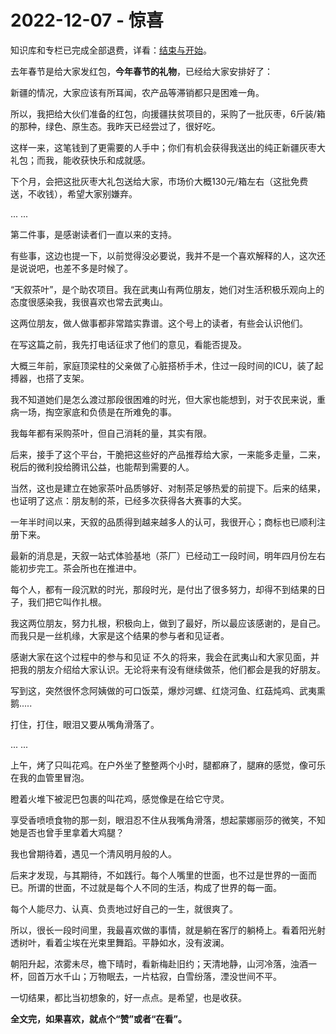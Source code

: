 # 2022-12-07 - 惊喜

知识库和专栏已完成全部退费，详看：[结束与开始](http://mp.weixin.qq.com/s?__biz=MzI1MzI4MDk5NA==&mid=2247491847&idx=1&sn=d7a291075e21bd3f916904fdfd159be6&chksm=e9d4768adea3ff9c3fd34635020f79804221b20111f1a9e458ec46d39fcf183920fb510d3387&scene=21#wechat_redirect)。

去年春节是给大家发红包，**今年春节的礼物**，已经给大家安排好了：

新疆的情况，大家应该有所耳闻，农产品等滞销都只是困难一角。

所以，我把给大伙们准备的红包，向援疆扶贫项目的，采购了一批灰枣，6斤装/箱的那种，绿色、原生态。我昨天已经尝过了，很好吃。

这样一来，这笔钱到了更需要的人手中；你们有机会获得我送出的纯正新疆灰枣大礼包；而我，能收获快乐和成就感。

下个月，会把这批灰枣大礼包送给大家，市场价大概130元/箱左右（这批免费送，不收钱），希望大家别嫌弃。

... ...

第二件事，是感谢读者们一直以来的支持。

有些事，这边也提一下，以前觉得没必要说，我并不是一个喜欢解释的人，这次还是说说吧，也差不多是时候了。

“天叙茶叶”，是个助农项目。我在武夷山有两位朋友，她们对生活积极乐观向上的态度很感染我，我很喜欢也常去武夷山。

这两位朋友，做人做事都非常踏实靠谱。这个号上的读者，有些会认识他们。

在写这篇之前，我先打电话征求了他们的意见，看能否提及。

大概三年前，家庭顶梁柱的父亲做了心脏搭桥手术，住过一段时间的ICU，装了起搏器，也搭了支架。

我不知道她们是怎么渡过那段很困难的时光，但大家也能想到，对于农民来说，重病一场，掏空家底和负债是在所难免的事。

我每年都有采购茶叶，但自己消耗的量，其实有限。

后来，接手了这个平台，干脆把这些好的产品推荐给大家，一来能多走量，二来，税后的微利投给腾讯公益，也能帮到需要的人。

当然，这也是建立在她家茶叶品质够好、对制茶足够热爱的前提下。后来的结果，也证明了这点：朋友制的茶，已经多次获得各大赛事的大奖。

一年半时间以来，天叙的品质得到越来越多人的认可，我很开心；商标也已顺利注册下来。

最新的消息是，天叙一站式体验基地（茶厂）已经动工一段时间，明年四月份左右能初步完工。茶会所也在推进中。

每个人，都有一段沉默的时光，那段时光，是付出了很多努力，却得不到结果的日子，我们把它叫作扎根。

我这两位朋友，努力扎根，积极向上，做到了最好，所以最应该感谢的，是自己。而我只是一丝机缘，大家是这个结果的参与者和见证者。

感谢大家在这个过程中的参与和见证
不久的将来，我会在武夷山和大家见面，并把我的朋友介绍给大家认识。无论将来有没有继续做茶，他们都会是我的好朋友。

写到这，突然很怀念阿姨做的可口饭菜，爆炒河螺、红烧河鱼、红菇炖鸡、武夷熏鹅.....

打住，打住，眼泪又要从嘴角滑落了。

... ...

上午，烤了只叫花鸡。在户外坐了整整两个小时，腿都麻了，腿麻的感觉，像可乐在我的血管里冒泡。

瞪着火堆下被泥巴包裹的叫花鸡，感觉像是在给它守灵。

享受香喷喷食物的那一刻，眼泪忍不住从我嘴角滑落，想起蒙娜丽莎的微笑，不知她是否也曾手里拿着大鸡腿？

我也曾期待着，遇见一个清风明月般的人。

后来才发现，与其期待，不如践行。每个人嘴里的世面，也不过是世界的一面而已。所谓的世面，不过就是每个人不同的生活，构成了世界的每一面。

每个人能尽力、认真、负责地过好自己的一生，就很爽了。

所以，很长一段时间里，我最喜欢做的事情，就是躺在客厅的躺椅上。看着阳光射透树叶，看着尘埃在光束里舞蹈。平静如水，没有波澜。

朝阳升起，浓雾未尽，檐下晴时，看新梅赴旧约；天清地静，山河冷落，浊酒一杯，回首万水千山；万物眠去，一片枯寂，白雪纷落，湮没世间不平。

一切结果，都比当初想象的，好一点点。是希望，也是收获。

**全文完，如果喜欢，就点个“赞”或者“在看”。**